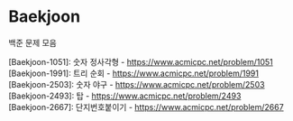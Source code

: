 # Baekjoon
백준 문제 모음

[Baekjoon-1051]: 숫자 정사각형 - https://www.acmicpc.net/problem/1051  
[Baekjoon-1991]: 트리 순회 - https://www.acmicpc.net/problem/1991  
[Baekjoon-2503]: 숫자 야구 - https://www.acmicpc.net/problem/2503  
[Baekjoon-2493]: 탑 - https://www.acmicpc.net/problem/2493  
[Baekjoon-2667]: 단지번호붙이기 - https://www.acmicpc.net/problem/2667
